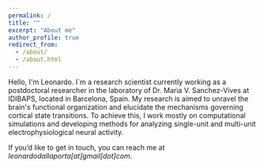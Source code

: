 ```yaml
---
permalink: /
title: ""
excerpt: "About me"
author_profile: true
redirect_from: 
  - /about/
  - /about.html
---
```


Hello, I'm Leonardo. I´m a research scientist currently working as a postdoctoral researcher in the laboratory of Dr. Maria V. Sanchez-Vives at IDIBAPS, located in Barcelona, Spain.
My research is aimed to unravel the brain's functional organization and elucidate the mechanisms governing cortical state transitions.
To achieve this, I work mostly on computational simulations and developing methods for analyzing single-unit and multi-unit electrophysiological neural activity.

If you’d like to get in touch, you can reach me at *leonardodallaporta[at]gmail[dot]com*.
